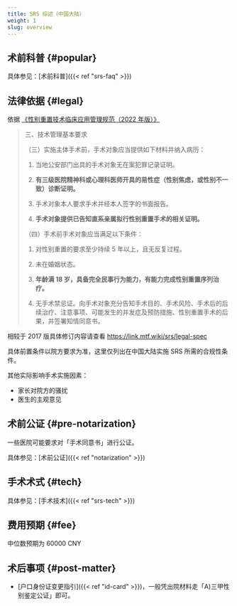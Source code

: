 ```yaml
---
title: SRS 综述（中国大陆）
weight: 1
slug: overview
---
```


## 术前科普 {#popular}

具体参见：[术前科普]({{< ref "srs-faq" >}})

## 法律依据 {#legal}

依据 [《性别重置技术临床应用管理规范（2022 年版）》](https://project-trans.org/china-legal/spec/2022-04-20/srs/readme)

> 三、技术管理基本要求
>
> （三）实施主体手术前，手术对象应当提供如下材料并纳入病历：
>
> 1. 当地公安部门出具的手术对象无在案犯罪记录证明。
>
> 1. **有三级医院精神科或心理科医师开具的易性症（性别焦虑，或性别不一致）诊断证明。**
>
> 1. 手术对象本人要求手术并经本人签字的书面报告。
>
> 1. **手术对象提供已告知直系亲属拟行性别重置手术的相关证明。**
>
> （四）手术前手术对象应当满足以下条件：
>
> 1. 对性别重置的要求至少持续 5 年以上，且无反复过程。
>
> 1. 未在婚姻状态。
>
> 1. **年龄满 18 岁，具备完全民事行为能力，有能力完成性别重置序列治疗。**
>
> 1. 无手术禁忌证。向手术对象充分告知手术目的、手术风险、手术后的后续治疗、注意事项、可能发生的并发症及预防措施、性别重置手术的后果，并签署知情同意书。

相较于 2017 版具体修订内容请查看 <https://link.mtf.wiki/srs/legal-spec>

具体前置条件以院方要求为准，这里仅列出在中国大陆实施 SRS 所需的合规性条件。

其他实际影响手术实施因素：

- 家长对院方的骚扰
- 医生的主观意见

## 术前公证 {#pre-notarization}

一些医院可能要求对「手术同意书」进行公证。

具体参见：[术前公证]({{< ref "notarization" >}})

## 手术术式 {#tech}

具体参见：[手术技术]({{< ref "srs-tech" >}})

## 费用预期 {#fee}

中位数预期为 60000 CNY

<!-- 需要一般化不同手术术式的中位数预期 -->

## 术后事项 {#post-matter}

- [户口身份证变更指引]({{< ref "id-card" >}})，一般凭出院材料走「A)三甲性别鉴定公证」即可。
